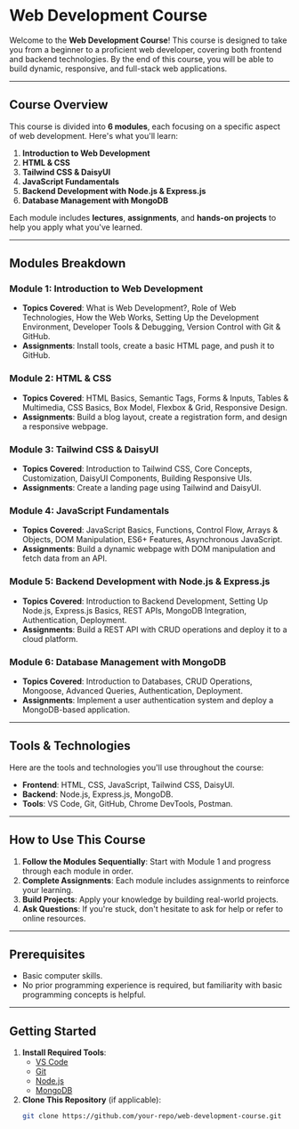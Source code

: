 # Web Development Course

Welcome to the **Web Development Course**! This course is designed to take you from a beginner to a proficient web developer, covering both frontend and backend technologies. By the end of this course, you will be able to build dynamic, responsive, and full-stack web applications.

---

## **Course Overview**
This course is divided into **6 modules**, each focusing on a specific aspect of web development. Here's what you'll learn:

1. **Introduction to Web Development**
2. **HTML & CSS**
3. **Tailwind CSS & DaisyUI**
4. **JavaScript Fundamentals**
5. **Backend Development with Node.js & Express.js**
6. **Database Management with MongoDB**

Each module includes **lectures**, **assignments**, and **hands-on projects** to help you apply what you've learned.

---

## **Modules Breakdown**

### **Module 1: Introduction to Web Development**
- **Topics Covered**: What is Web Development?, Role of Web Technologies, How the Web Works, Setting Up the Development Environment, Developer Tools & Debugging, Version Control with Git & GitHub.
- **Assignments**: Install tools, create a basic HTML page, and push it to GitHub.

### **Module 2: HTML & CSS**
- **Topics Covered**: HTML Basics, Semantic Tags, Forms & Inputs, Tables & Multimedia, CSS Basics, Box Model, Flexbox & Grid, Responsive Design.
- **Assignments**: Build a blog layout, create a registration form, and design a responsive webpage.

### **Module 3: Tailwind CSS & DaisyUI**
- **Topics Covered**: Introduction to Tailwind CSS, Core Concepts, Customization, DaisyUI Components, Building Responsive UIs.
- **Assignments**: Create a landing page using Tailwind and DaisyUI.

### **Module 4: JavaScript Fundamentals**
- **Topics Covered**: JavaScript Basics, Functions, Control Flow, Arrays & Objects, DOM Manipulation, ES6+ Features, Asynchronous JavaScript.
- **Assignments**: Build a dynamic webpage with DOM manipulation and fetch data from an API.

### **Module 5: Backend Development with Node.js & Express.js**
- **Topics Covered**: Introduction to Backend Development, Setting Up Node.js, Express.js Basics, REST APIs, MongoDB Integration, Authentication, Deployment.
- **Assignments**: Build a REST API with CRUD operations and deploy it to a cloud platform.

### **Module 6: Database Management with MongoDB**
- **Topics Covered**: Introduction to Databases, CRUD Operations, Mongoose, Advanced Queries, Authentication, Deployment.
- **Assignments**: Implement a user authentication system and deploy a MongoDB-based application.

---

## **Tools & Technologies**
Here are the tools and technologies you'll use throughout the course:
- **Frontend**: HTML, CSS, JavaScript, Tailwind CSS, DaisyUI.
- **Backend**: Node.js, Express.js, MongoDB.
- **Tools**: VS Code, Git, GitHub, Chrome DevTools, Postman.

---

## **How to Use This Course**
1. **Follow the Modules Sequentially**: Start with Module 1 and progress through each module in order.
2. **Complete Assignments**: Each module includes assignments to reinforce your learning.
3. **Build Projects**: Apply your knowledge by building real-world projects.
4. **Ask Questions**: If you're stuck, don't hesitate to ask for help or refer to online resources.

---

## **Prerequisites**
- Basic computer skills.
- No prior programming experience is required, but familiarity with basic programming concepts is helpful.

---

## **Getting Started**
1. **Install Required Tools**:
   - [VS Code](https://code.visualstudio.com/)
   - [Git](https://git-scm.com/)
   - [Node.js](https://nodejs.org/)
   - [MongoDB](https://www.mongodb.com/)
2. **Clone This Repository** (if applicable):
   ```bash
   git clone https://github.com/your-repo/web-development-course.git
